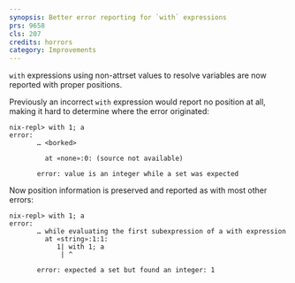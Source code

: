 ```yaml
---
synopsis: Better error reporting for `with` expressions
prs: 9658
cls: 207
credits: horrors
category: Improvements
---
```


`with` expressions using non-attrset values to resolve variables are now reported with proper positions.

Previously an incorrect `with` expression would report no position at all, making it hard to determine where the error originated:

```
nix-repl> with 1; a
error:
       … <borked>

         at «none»:0: (source not available)

       error: value is an integer while a set was expected
```

Now position information is preserved and reported as with most other errors:

```
nix-repl> with 1; a
error:
       … while evaluating the first subexpression of a with expression
         at «string»:1:1:
            1| with 1; a
             | ^

       error: expected a set but found an integer: 1
```
